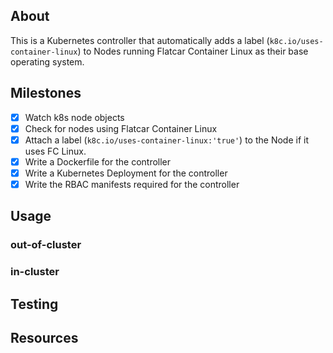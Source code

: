 ## About
This is a Kubernetes controller that automatically adds a label (`k8c.io/uses-container-linux`)
to Nodes running Flatcar Container Linux as their base operating system.
## Milestones
- [x] Watch k8s node objects
- [x] Check for nodes using Flatcar Container Linux
- [x] Attach a label (`k8c.io/uses-container-linux:‌‌'true'`) to the Node if it uses FC Linux. 
- [x] Write a Dockerfile for the controller 
- [x] Write a Kubernetes Deployment for the controller
- [x] Write the RBAC manifests required for the controller

## Usage
### out-of-cluster
### in-cluster

## Testing

## Resources